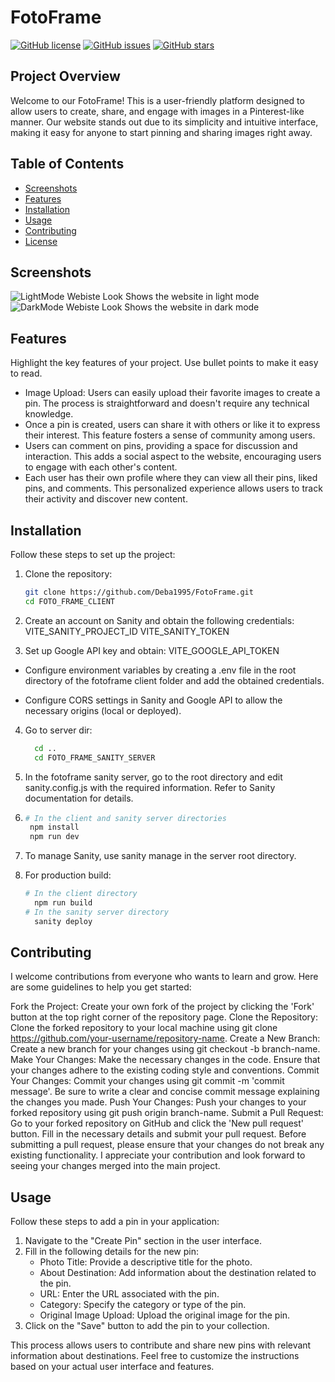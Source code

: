 # FotoFrame

[![GitHub license](https://img.shields.io/github/license/Deba1995/FotoFrame)](https://github.com/Deba1995/FotoFrame/blob/main/LICENSE)
[![GitHub issues](https://img.shields.io/github/issues/Deba1995/FotoFrame)](https://github.com/Deba1995/FotoFrame/issues)
[![GitHub stars](https://img.shields.io/github/stars/Deba1995/FotoFrame)](https://github.com/Deba1995/FotoFrame/stargazers)

## Project Overview
Welcome to our FotoFrame! This is a user-friendly platform designed to allow users to create, share, and engage with images in a Pinterest-like manner. Our website stands out due to its simplicity and intuitive interface, making it easy for anyone to start pinning and sharing images right away.

## Table of Contents

- [Screenshots](#screenshots)
- [Features](#features)
- [Installation](#installation)
- [Usage](#usage)
- [Contributing](#contributing)
- [License](#license)

## Screenshots
![LightMode Webiste Look](https://github.com/Deba1995/FotoFrame/assets/38239468/64f7dffd-2c0f-4f70-971d-d22a9560ff6f)
Shows the website in light mode
![DarkMode Webiste Look](https://github.com/Deba1995/FotoFrame/assets/38239468/e8165b92-f7c1-4dc5-808a-aa29168d03c0)
Shows the website in dark mode

## Features

Highlight the key features of your project. Use bullet points to make it easy to read.

- Image Upload: Users can easily upload their favorite images to create a pin. The process is straightforward and doesn't require any technical knowledge.
- Once a pin is created, users can share it with others or like it to express their interest. This feature fosters a sense of community among users.
- Users can comment on pins, providing a space for discussion and interaction. This adds a social aspect to the website, encouraging users to engage with each other's content.
- Each user has their own profile where they can view all their pins, liked pins, and comments. This personalized experience allows users to track their activity and discover new content.

## Installation

Follow these steps to set up the project:

1. Clone the repository:

   ```bash
   git clone https://github.com/Deba1995/FotoFrame.git
   cd FOTO_FRAME_CLIENT

2. Create an account on Sanity and obtain the following credentials:
   VITE_SANITY_PROJECT_ID
   VITE_SANITY_TOKEN
3. Set up Google API key and obtain:
   VITE_GOOGLE_API_TOKEN
   
 - Configure environment variables by creating a .env file in the root directory of the fotoframe client folder and add the obtained credentials.

 - Configure CORS settings in Sanity and Google API to allow the necessary origins (local or deployed).

4. Go to server dir:
   
   ```bash
     cd ..
     cd FOTO_FRAME_SANITY_SERVER

5. In the fotoframe sanity server, go to the root directory and edit sanity.config.js with the required information. Refer to Sanity documentation for details.
6.
   ```bash
   # In the client and sanity server directories
    npm install
    npm run dev
7. To manage Sanity, use sanity manage in the server root directory.
8. For production build:
    ```bash
    # In the client directory
      npm run build
    # In the sanity server directory
      sanity deploy

## Contributing

I welcome contributions from everyone who wants to learn and grow. Here are some guidelines to help you get started:

Fork the Project: Create your own fork of the project by clicking the 'Fork' button at the top right corner of the repository page.
Clone the Repository: Clone the forked repository to your local machine using git clone https://github.com/your-username/repository-name.
Create a New Branch: Create a new branch for your changes using git checkout -b branch-name.
Make Your Changes: Make the necessary changes in the code. Ensure that your changes adhere to the existing coding style and conventions.
Commit Your Changes: Commit your changes using git commit -m 'commit message'. Be sure to write a clear and concise commit message explaining the changes you made.
Push Your Changes: Push your changes to your forked repository using git push origin branch-name.
Submit a Pull Request: Go to your forked repository on GitHub and click the 'New pull request' button. Fill in the necessary details and submit your pull request.
Before submitting a pull request, please ensure that your changes do not break any existing functionality. I appreciate your contribution and look forward to seeing your changes merged into the main project.

## Usage

Follow these steps to add a pin in your application:

1. Navigate to the "Create Pin" section in the user interface.
2. Fill in the following details for the new pin:
   - Photo Title: Provide a descriptive title for the photo.
   - About Destination: Add information about the destination related to the pin.
   - URL: Enter the URL associated with the pin.
   - Category: Specify the category or type of the pin.
   - Original Image Upload: Upload the original image for the pin.
3. Click on the "Save" button to add the pin to your collection.

This process allows users to contribute and share new pins with relevant information about destinations. Feel free to customize the instructions based on your actual user interface and features.



  
